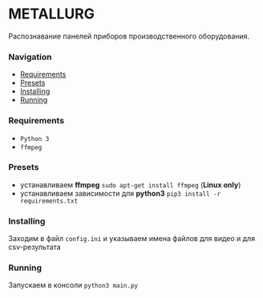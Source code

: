 # METALLURG
 
Распознавание панелей приборов производственного оборудования.

### Navigation
- [Requirements](#requirements)
- [Presets](#presets)
- [Installing](#installing)
- [Running](#running)

### Requirements
- `Python 3`
- `ffmpeg`

### Presets
- устанавливаем **ffmpeg** `sudo apt-get install ffmpeg` (**Linux only**)
- устанавливаем зависимости для **python3** `pip3 install -r requirements.txt`

### Installing
Заходим в файл `config.ini` и указываем имена файлов для видео и для csv-результата

### Running
Запускаем в консоли `python3 main.py`